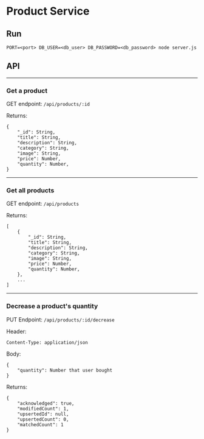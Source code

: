 
# Product Service

## Run

`PORT=<port> DB_USER=<db_user> DB_PASSWORD=<db_password> node server.js`

## API

---

### Get a product

GET endpoint: `/api/products/:id`

Returns:
```
{
    "_id": String,
    "title": String,
    "description": String,
    "category": String,
    "image": String,
    "price": Number,
    "quantity": Number,
}
```

---

### Get all products

GET endpoint: `/api/products`

Returns:

```
[
    {
        "_id": String,
        "title": String,
        "description": String,
        "category": String,
        "image": String,
        "price": Number,
        "quantity": Number,
    },
    ...
]
```

---

### Decrease a product's quantity

PUT Endpoint: `/api/products/:id/decrease`

Header:
```
Content-Type: application/json
```

Body:
```
{
    "quantity": Number that user bought
}
```

Returns:

```
{
    "acknowledged": true,
    "modifiedCount": 1,
    "upsertedId": null,
    "upsertedCount": 0,
    "matchedCount": 1
}
```

